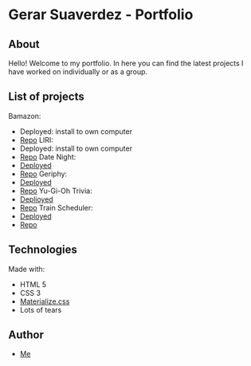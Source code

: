 # Gerar Suaverdez - Portfolio


## About 
Hello! Welcome to my portfolio. In here you can find the latest projects I have worked on individually or as a group. 

## List of projects
Bamazon:
* Deployed: install to own computer
* [Repo](https://github.com/gerarjon/Bamazon)
LIRI:
* Deployed: install to own computer
* [Repo](https://github.com/gerarjon/liri-node-app)
Date Night:
* [Deployed](https://nolimits1.github.io/project-one/)
* [Repo](https://github.com/Nolimits1/project-one)
Geriphy:
* [Deployed](https://gerarjon.github.io/GifTastic)
* [Repo](https://github.com/gerarjon/GifTastic)
Yu-Gi-Oh Trivia:
* [Deplioyed](https://gerarjon.github.io/TriviaGame/)
* [Repo](https://github.com/gerarjon/TriviaGame)
Train Scheduler:
* [Deployed](https://gerarjon.github.io/Train-Scheduler)
* [Repo](https://github.com/gerarjon/Train-Scheduler)


## Technologies 
Made with:
* HTML 5
* CSS 3
* [Materialize.css](https://materializecss.com/)
* Lots of tears

## Author
* [Me](https://github.com/gerarjon)
